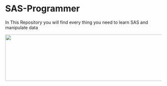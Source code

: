 # SAS-Programmer
In This Repository you will find every thing you need to learn SAS and manipulate data

<div style="text-align: center;">
    <img src="./SAS logo.png alt="Image description" width="900" height="150">
</div>
